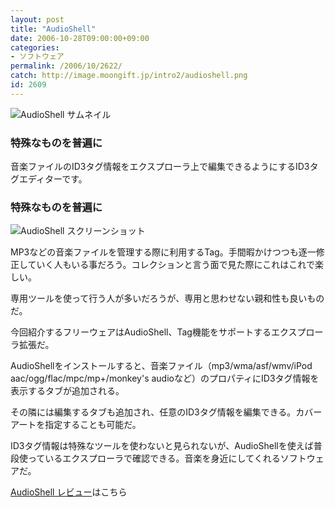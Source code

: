 ```yaml
---
layout: post
title: "AudioShell"
date: 2006-10-28T09:00:00+09:00
categories:
- ソフトウェア
permalink: /2006/10/2622/
catch: http://image.moongift.jp/intro2/audioshell.png
id: 2609
---
```

 ![AudioShell サムネイル](http://image.moongift.jp/intro2/audioshell.t.png "AudioShell サムネイル")
  

### 特殊なものを普遍に
  
音楽ファイルのID3タグ情報をエクスプローラ上で編集できるようにするID3タグエディターです。  
<!--more-->  

### 特殊なものを普遍に
  

![AudioShell スクリーンショット](http://image.moongift.jp/intro2/audioshell.png "AudioShell スクリーンショット")

  

MP3などの音楽ファイルを管理する際に利用するTag。手間暇かけつつも逐一修正していく人もいる事だろう。コレクションと言う面で見た際にこれはこれで楽しい。

  

専用ツールを使って行う人が多いだろうが、専用と思わせない親和性も良いものだ。

  

今回紹介するフリーウェアはAudioShell、Tag機能をサポートするエクスプローラ拡張だ。

  

AudioShellをインストールすると、音楽ファイル（mp3/wma/asf/wmv/iPod aac/ogg/flac/mpc/mp+/monkey's audioなど）のプロパティにID3タグ情報を表示するタブが追加される。

  

その隣には編集するタブも追加され、任意のID3タグ情報を編集できる。カバーアートを指定することも可能だ。

  

ID3タグ情報は特殊なツールを使わないと見られないが、AudioShellを使えば普段使っているエクスプローラで確認できる。音楽を身近にしてくれるソフトウェアだ。

  

[AudioShell レビュー](http://fw.moongift.jp/review/i-2623.html)はこちら

